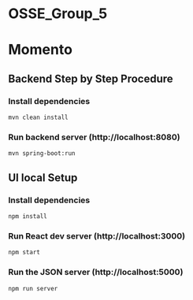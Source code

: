 # OSSE_Group_5

# Momento

## Backend Step by Step Procedure

### Install dependencies

```
mvn clean install
```

### Run backend server (http://localhost:8080)

```
mvn spring-boot:run
```

## UI local Setup

### Install dependencies

```
npm install
```

### Run React dev server (http://localhost:3000)

```
npm start
```

### Run the JSON server (http://localhost:5000)

```
npm run server
```
